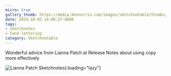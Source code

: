 ```yaml
---
micro: true
gallery_thumb: https://media.bennorris.com/images/sketchnotable/thumbs/release-notes-2019-patch.jpg
date: 2019-10-05 14:00:27-0600
tags:
- sketchnotes
- hand lettering
category: Sketchnotable
---
```


Wonderful advice from Lianna Patch at Release Notes about using copy more effectively

![Lianna Patch Sketchnotes](https://media.bennorris.com/images/sketchnotable/release-notes-2019/release-notes-2019-patch.jpg){:loading="lazy"}